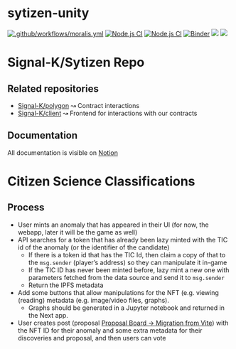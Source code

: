 # sytizen-unity
[![.github/workflows/moralis.yml](https://github.com/Signal-K/sytizen/actions/workflows/moralis.yml/badge.svg?branch=ansible)](https://github.com/Signal-K/sytizen/actions/workflows/moralis.yml)
[![Node.js CI](https://github.com/Signal-K/sytizen/actions/workflows/node.js.yml/badge.svg)](https://github.com/Signal-K/sytizen/actions/workflows/node.js.yml)
[![Node.js CI](https://github.com/Signal-K/sytizen/actions/workflows/node.js.yml/badge.svg?branch=wb3-7--interacting-with-anomalies-from-smart)](https://github.com/Signal-K/sytizen/actions/workflows/node.js.yml)
[![Binder](https://mybinder.org/badge_logo.svg)](https://mybinder.org/v2/gh/signal-k/sytizen/HEAD)
[![](https://github.com/Signal-K/sytizen/actions/workflows/node.js.yml/badge.svg?branch=wb3-7--interacting-with-anomalies-from-smart)](https://deepnote.com/workspace/star-sailors-49d2efda-376f-4329-9618-7f871ba16007/project/Supabase-Talk-ab6b31e5-13c3-4949-af38-1197d00bd4d1/notebook/Flask%20API-cb9219547b9e4e228b15cbf8a1aa9cf4#99de0381ef0d40ffaee2354354861bae)
[![](https://badges.thirdweb.com/contract?address=0xCcaA1ABA77Bae6296D386C2F130c46FEc3E5A004&theme=light&chainId=5)](https://thirdweb.com/goerli/0xCcaA1ABA77Bae6296D386C2F130c46FEc3E5A004?utm_source=contract_badge)

# Signal-K/Sytizen Repo
## Related repositories
* [Signal-K/polygon](https://github.com/Signal-K/polygon/issues/26) ↝ Contract interactions
* [Signal-K/client](https://github.com/Signal-K/client) ↝ Frontend for interactions with our contracts

## Documentation
All documentation is visible on [Notion](https://www.notion.so/skinetics/Sample-Planets-Contract-4c3bdcbca4b9450382f9cc4e72e081f7)

# Citizen Science Classifications
## Process
* User mints an anomaly that has appeared in their UI (for now, the webapp, later it will be the game as well)
* API searches for a token that has already been lazy minted with the TIC id of the anomaly (or the identifier of the candidate)
  * If there is a token id that has the TIC Id, then claim a copy of that to the `msg.sender` (player’s address) so they can manipulate it in-game
  * If the TIC ID has never been minted before, lazy mint a new one with parameters fetched from the data source and send it to `msg.sender`
  * Return the IPFS metadata
* Add some buttons that allow manipulations for the NFT (e.g. viewing (reading) metadata (e.g. image/video files, graphs).
  * Graphs should be generated in a Jupyter notebook and returned in the Next app.
* User creates post (proposal [Proposal Board → Migration from Vite](https://www.notion.so/Proposal-Board-Migration-from-Vite-2e3ef95e384d4ac1875e0dbbe9a59337)) with the NFT ID for their anomaly and some extra metadata for their discoveries and proposal, and then users can vote